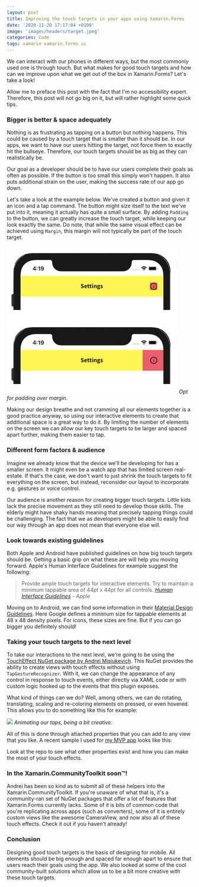 ```yaml
---
layout: post
title: Improving the touch targets in your apps using Xamarin.Forms
date: '2020-11-20 17:17:04 +0100'
image: 'images/headers/target.jpeg'
categories: Code
tags: xamarin xamarin.forms ui
---
```


We can interact with our phones in different ways, but the most commonly used one is through touch. But what makes for good touch targets and how can we improve upon what we get out of the box in Xamarin.Forms? Let's take a look!

Allow me to preface this post with the fact that I'm no accessibility expert. Therefore, this post will not go big on it, but will rather highlight some quick tips.

### Bigger is better & space adequately

Nothing is as frustrating as tapping on a button but nothing happens. This could be caused by a touch target that is smaller than it should be. In our apps, we want to have our users hitting the target, not force them to exactly hit the bullseye. Therefore, our touch targets should be as big as they can realistically be.

Our goal as a developer should be to have our users complete their goals as often as possible. If the button is too small this simply won't happen. It also puts additional strain on the user, making the success rate of our app go down.

Let's take a look at the example below. We've created a button and given it an icon and a tap command. The button might size itself to the text we've put into it, meaning it actually has quite a small surface. By adding `Padding` to the button, we can greatly increase the touch target, while keeping our look exactly the same. Do note, that while the same visual effect can be achieved using `Margin`, this margin will not typically be part of the touch target.

![Touch targets](images/posts/image-60.png)
*Opt for padding over margin.*

Making our design breathe and not cramming all our elements together is a good practice anyway, so using our interactive elements to create that additional space is a great way to do it. By limiting the number of elements on the screen we can allow our key touch targets to be larger and spaced apart further, making them easier to tap.

### Different form factors & audience

Imagine we already know that the device we'll be developing for has a smaller screen. It might even be a watch app that has limited screen real-estate. If that's the case, we don't want to just shrink the touch targets to fit everything on the screen, but instead, reconsider our layout to incorporate e.g. gestures or voice control.

Our audience is another reason for creating bigger touch targets. Little kids lack the precise movement as they still need to develop those skills. The elderly might have shaky hands meaning that precisely tapping things could be challenging. The fact that we as developers might be able to easily find our way through an app does not mean that everyone else will.

### Look towards existing guidelines

Both Apple and Android have published guidelines on how big touch targets should be. Getting a basic grip on what these are will help you moving forward. Apple's Human Interface Guidelines for example suggest the following:

> Provide ample touch targets for interactive elements. Try to maintain a minimum tappable area of 44pt x 44pt for all controls.
<cite>[Human Interface Guidelines](https://developer.apple.com/design/human-interface-guidelines/) - Apple</cite>

Moving on to Android, we can find some information in their [Material Design Guidelines](https://support.google.com/accessibility/android/answer/7101858?hl=en). Here Google defines a minimum size for tappable elements at 48 x 48 density pixels. For icons, these sizes are fine. But if you can go bigger you definitely should!

### Taking your touch targets to the next level

To take our interactions to the next level, we're going to be using the [TouchEffect NuGet package by Andrei Misiukevich](https://github.com/AndreiMisiukevich/TouchEffect). This NuGet provides the ability to create views with touch effects without using `TapGestureRecognizer`. With it, we can change the appearance of any control in response to touch events, either directly via XAML code or with custom logic hooked up to the events that this plugin exposes.

What kind of things can we do? Well, among others, we can do rotating, translating, scaling and re-coloring elements on pressed, or even hovered. This allows you to do something like this for example:

![](https://github.com/AndreiMisiukevich/TouchEffect/raw/master/images/3.gif?raw=true&style=centerme)
*Animating our taps, being a bit creative.*

All of this is done through attached properties that you can add to any view that you like. A recent sample I used for [my MVP app](https://www.github.com/sthewissen/mvp) looks like this:

<script src="https://gist.github.com/sthewissen/a00a3b1c5253c545827b4fc4d14b64b1.js"></script>

Look at the repo to see what other properties exist and how you can make the most of your touch effects.

### In the Xamarin.CommunityToolkit soon™!

Andrei has been so kind as to submit all of these helpers into the Xamarin.CommunityToolkit. If you're unaware of what that is, it's a community-ran set of NuGet packages that offer a lot of features that Xamarin.Forms currently lacks. Some of it is bits of common code that you're replicating across apps (such as converters), some of it is entirely custom views like the awesome CameraView, and now also all of these touch effects. Check it out if you haven't already!

### Conclusion

Designing good touch targets is the basis of designing for mobile. All elements should be big enough and spaced far enough apart to ensure that users reach their goals using the app. We also looked at some of the cool community-built solutions which allow us to be a bit more creative with these touch targets.
